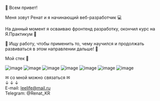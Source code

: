 👋 Всем привет! 

Меня зовут Ренат и я начинающий веб-разработчик 💻 

На данный момент я осваиваю фронтенд разработку, окончил курс на Я.Практикум 🏅

🔎 Ищу работу, чтобы применить то, чему научился и продолжать развиваться в этом направлении дальше! 🔎

Мой стек 🔧

![image](https://user-images.githubusercontent.com/89849696/174467966-1dcdcc1c-8b96-4b54-af4b-758dc89106d2.png)
![image](https://user-images.githubusercontent.com/89849696/174467847-1fcd9f67-d1b7-4002-8040-60324328f868.png)
![image](https://user-images.githubusercontent.com/89849696/174467860-917e61d8-00b5-4815-be81-9182b8fb1440.png)
![image](https://user-images.githubusercontent.com/89849696/174467875-c4bb57cf-0c75-4318-b46e-802882d645c9.png)
![image](https://user-images.githubusercontent.com/89849696/174467887-eab43586-e5e1-4162-8611-4cae6b3e6d2f.png)
![image](https://user-images.githubusercontent.com/89849696/174467899-97825918-2018-497a-9349-e3c0a3b519b8.png)
![image](https://user-images.githubusercontent.com/89849696/174468009-d190c7ff-64d1-4c3a-a050-0f479e149cf1.png)


✉ со мной можно связаться ✉  
           ↓ ↓ ↓  
  E-mail: leelife@mail.ru    
    Telegram: @Renat_KR  
           




<!---
RenatKR/RenatKR is a ✨ special ✨ repository because its `README.md` (this file) appears on your GitHub profile.
You can click the Preview link to take a look at your changes.

-  Hi, I’m @RenatKR
- 👀 I’m interested in ...
- 🌱 I’m currently learning ...
- 💞️ I’m looking to collaborate on ...
- 📫 How to reach me ...
--->
